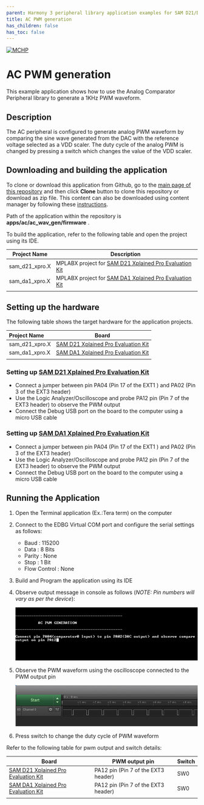```yaml
---
parent: Harmony 3 peripheral library application examples for SAM D21/DA1 family
title: AC PWM generation 
has_children: false
has_toc: false
---
```


[![MCHP](https://www.microchip.com/ResourcePackages/Microchip/assets/dist/images/logo.png)](https://www.microchip.com)

# AC PWM generation

This example application shows how to use the Analog Comparator Peripheral library to generate a 1KHz PWM waveform.

## Description

The AC peripheral is configured to generate analog PWM waveform by comparing the sine wave generated from the DAC with the reference voltage selected as a VDD scaler. The duty cycle of the analog PWM is changed by pressing a switch which changes the value of the VDD scaler.

## Downloading and building the application

To clone or download this application from Github, go to the [main page of this repository](https://github.com/Microchip-MPLAB-Harmony/csp_apps_sam_d21_da1) and then click **Clone** button to clone this repository or download as zip file.
This content can also be downloaded using content manager by following these [instructions](https://github.com/Microchip-MPLAB-Harmony/contentmanager/wiki).

Path of the application within the repository is **apps/ac/ac_wav_gen/firmware** .

To build the application, refer to the following table and open the project using its IDE.

| Project Name      | Description                                    |
| ----------------- | ---------------------------------------------- |
| sam_d21_xpro.X | MPLABX project for [SAM D21 Xplained Pro Evaluation Kit](https://www.microchip.com/developmenttools/ProductDetails/atsamd21-xpro) |
| sam_da1_xpro.X | MPLABX project for [SAM DA1 Xplained Pro Evaluation Kit](https://www.microchip.com/DevelopmentTools/ProductDetails/PartNO/ATSAMDA1-XPRO) |
|||

## Setting up the hardware

The following table shows the target hardware for the application projects.

| Project Name| Board|
|:---------|:---------:|
| sam_d21_xpro.X | [SAM D21 Xplained Pro Evaluation Kit](https://www.microchip.com/developmenttools/ProductDetails/atsamd21-xpro)
| sam_da1_xpro.X | [SAM DA1 Xplained Pro Evaluation Kit](https://www.microchip.com/DevelopmentTools/ProductDetails/PartNO/ATSAMDA1-XPRO)
|||

### Setting up [SAM D21 Xplained Pro Evaluation Kit](https://www.microchip.com/developmenttools/ProductDetails/atsamd21-xpro)

- Connect a jumper between pin PA04 (Pin 17 of the EXT1 ) and PA02 (Pin 3 of the EXT3 header)
- Use the Logic Analyzer/Oscilloscope and probe PA12 pin (Pin 7 of the EXT3 header) to observe the PWM output
- Connect the Debug USB port on the board to the computer using a micro USB cable

### Setting up [SAM DA1 Xplained Pro Evaluation Kit](https://www.microchip.com/DevelopmentTools/ProductDetails/PartNO/ATSAMDA1-XPRO)

- Connect a jumper between pin PA04 (Pin 17 of the EXT1 ) and PA02 (Pin 3 of the EXT3 header)
- Use the Logic Analyzer/Oscilloscope and probe PA12 pin (Pin 7 of the EXT3 header) to observe the PWM output
- Connect the Debug USB port on the board to the computer using a micro USB cable

## Running the Application

1. Open the Terminal application (Ex.:Tera term) on the computer
2. Connect to the EDBG Virtual COM port and configure the serial settings as follows:
    - Baud : 115200
    - Data : 8 Bits
    - Parity : None
    - Stop : 1 Bit
    - Flow Control : None
3. Build and Program the application using its IDE
4. Observe output message in console as follows (*NOTE: Pin numbers will vary as per the device*):

    ![output_1](images/output_ac_wav_gen_1.png)

5. Observe the PWM waveform using the oscilloscope connected to the PWM output pin

    ![output_2](images/output_ac_wav_gen_2.png)

6. Press switch to change the duty cycle of PWM waveform

Refer to the following table for pwm output and switch details:

| Board| PWM output pin | Switch|
|------|----------------| ------ |
| [SAM D21 Xplained Pro Evaluation Kit](https://www.microchip.com/developmenttools/ProductDetails/atsamd21-xpro) |PA12 pin (Pin 7 of the EXT3 header) | SW0 |
| [SAM DA1 Xplained Pro Evaluation Kit](https://www.microchip.com/DevelopmentTools/ProductDetails/PartNO/ATSAMDA1-XPRO) |PA12 pin (Pin 7 of the EXT3 header) | SW0 |
|||
